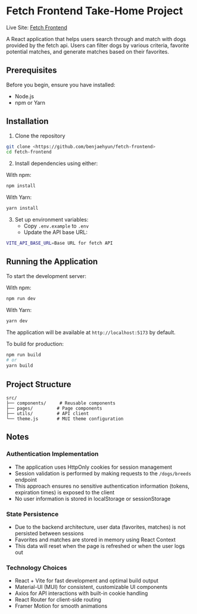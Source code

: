 # Fetch Frontend Take-Home Project

Live Site: [Fetch Frontend](https://fetch-frontend-eight.vercel.app)

A React application that helps users search through and match with dogs provided by the fetch api. Users can filter dogs by various criteria, favorite potential matches, and generate matches based on their favorites.

## Prerequisites

Before you begin, ensure you have installed:
- Node.js 
- npm or Yarn 

## Installation

1. Clone the repository
```bash
git clone <https://github.com/benjaehyun/fetch-frontend>
cd fetch-frontend
```

2. Install dependencies using either:

With npm:
```bash
npm install
```

With Yarn:
```bash
yarn install
```

3. Set up environment variables:
   - Copy `.env.example` to `.env`
   - Update the API base URL:
```bash
VITE_API_BASE_URL=Base URL for fetch API 
```

## Running the Application

To start the development server:

With npm:
```bash
npm run dev
```

With Yarn:
```bash
yarn dev
```

The application will be available at `http://localhost:5173` by default.

To build for production:
```bash
npm run build
# or
yarn build
```

## Project Structure

```
src/
├── components/     # Reusable components
├── pages/         # Page components
├── utils/         # API client
└── theme.js       # MUI theme configuration
```

## Notes

### Authentication Implementation
- The application uses HttpOnly cookies for session management
- Session validation is performed by making requests to the `/dogs/breeds` endpoint
- This approach ensures no sensitive authentication information (tokens, expiration times) is exposed to the client
- No user information is stored in localStorage or sessionStorage

### State Persistence
- Due to the backend architecture, user data (favorites, matches) is not persisted between sessions
- Favorites and matches are stored in memory using React Context
- This data will reset when the page is refreshed or when the user logs out

### Technology Choices
- React + Vite for fast development and optimal build output
- Material-UI (MUI) for consistent, customizable UI components
- Axios for API interactions with built-in cookie handling
- React Router for client-side routing
- Framer Motion for smooth animations

